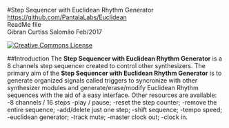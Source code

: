#Step Sequencer with Euclidean Rhythm Generator
https://github.com/PantalaLabs/Euclidean  
ReadMe file  
Gibran Curtiss Salomão Feb/2017  


<a rel="license" href="http://creativecommons.org/licenses/by-nc-sa/4.0/"><img alt="Creative Commons License" style="border-width:0" src="https://i.creativecommons.org/l/by-nc-sa/4.0/88x31.png" /></a>


##Introduction
The **Step Sequencer with Euclidean Rhythm Generator** is a 8 channels step sequencer created to control other synthesizers.
The primary aim of the **Step Sequencer with Euclidean Rhythm Generator** is to generate organized signals called triggers to 
syncronize with other synthesizer modules and generate/erase/modify Euclidean Rhythm sequences with the aid of a easy interface.
Other resources are available:
-8 channels / 16 steps
-play / pause;
-reset the step counter;
-remove the entire sequence;
-add/delete just one step;
-shift sequence;
-tempo speed;
-euclidean generator;
-track mute;
-master clock out;
-clock in.
